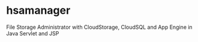 # hsamanager
File Storage Administrator with CloudStorage, CloudSQL and App Engine in Java Servlet and JSP
